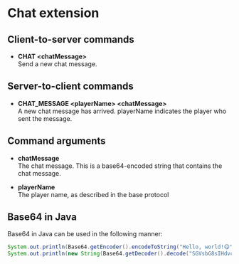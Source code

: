 # Chat extension

## Client-to-server commands
- **CHAT &lt;chatMessage&gt;**  
Send a new chat message.

## Server-to-client commands
- **CHAT_MESSAGE &lt;playerName&gt; &lt;chatMessage&gt;**  
A new chat message has arrived. playerName indicates the player who sent the message.

## Command arguments
- **chatMessage**  
  The chat message. This is a base64-encoded string that contains the chat message.

- **playerName**  
  The player name, as described in the base protocol

## Base64 in Java
Base64 in Java can be used in the following manner:

````Java
System.out.println(Base64.getEncoder().encodeToString("Hello, world!😋".getBytes()));
System.out.println(new String(Base64.getDecoder().decode("SGVsbG8sIHdvcmxkIfCfmIs=")));
````
